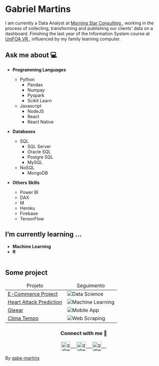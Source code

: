<!-- ### <img src="https://github.com/rajput2107/rajput2107/blob/master/Assets/Hi.gif" width="29px"> Hello world!&nbsp;<img src="https://github.com/rajput2107/rajput2107/blob/master/Assets/Earth.gif" width="24px"> -->

<h1> Gabriel Martins </h1>

<p>I am currently a Data Analyst at <a href="https://www.morningstar.com.br/"> Morning Star Consulting </a>, working in the process of collecting, transforming and publishing our clients' data on a dashboard. Finishing the last year of the Information System course at <a href="https://www.unifoa.edu.br/"> UniFOA VR </a>, influenced by my family learning computer.</p>

## Ask me about :computer:

- **Programming Languages**
  - Python
    - Pandas
    - Numpay
    - Pyspark
    - Scikit Learn
  - Javascript 
    - NodeJS
    - React
    - React Native
  
- **Databases**
  - SQL
    - SQL Server
    - Oracle SQL
    - Postgre SQL
    - MySQL
  - NoSQL
    - MongoDB

- **Others Skills**
  - Power BI
  - DAX
  - M
  - Heroku
  - Firebase
  - TensorFlow

## I’m currently learning ... 

- **Machine Learning**
- **R**
  <br/>
  <br/>
  
## Some project
<table>
  <thead align="center">
    <tr border: none;>
      <td>Projeto</td>
      <td>Seguimento</td>
    </tr>
  </thead>
  <tbody>
    <tr>
      <td> <a href="https://github.com/gabe-martins/Python-Data-Visualization/blob/main/ECommerce/E_Commerce.ipynb"
        rel="noopener noreferrer">E-Commerce Project</a></td>
      <td>
        <img src="https://img.shields.io/badge/Data%20Science-Python-blue" alt="Data Science"> 
      </td>
    </tr>
    <tr>
      <td>
        <a href="https://github.com/gabe-martins/Python-Data-Visualization/blob/main/HeartAttack/HeartAttackPrediction.ipynb"
          rel="noopener noreferrer">Heart Attack Prediction</a>
      </td>
      <td>
        <img src="https://img.shields.io/badge/Machine%20Learning-Python-blue" alt="Machine Learning">
      </td>
    </tr>
    <tr>
      <td>
        <a href="https://gleear.com.br/"
          rel="noopener noreferrer">Gleear</a>
      </td>
      <td>
        <img src="https://img.shields.io/badge/Mobile%20App-JavaScript-yellow" alt="Mobile App">
      </td>
    </tr>
    <tr>
      <td>
        <a href="https://github.com/gabe-martins/Python-Web-Scraping/blob/main/app/weather/climaTempo.ipynb"
          rel="noopener noreferrer">Clima Tempo</a>
      </td>
      <td>
        <img src="https://img.shields.io/badge/Web%20Scraping-Python-blue" alt="Web Scraping">
      </td>
    </tr>
  </tbody>
</table>

<div align="center">
  <h3 align="center">Connect with me 🤝</h3> 
</div>
<p align="center">
 <a href="https://www.linkedin.com/in/gabriel-martins-b22648129/" target="blank">
  <img align="center" alt="gabe's LinkedIn" width="30px" src="https://www.vectorlogo.zone/logos/linkedin/linkedin-icon.svg" /> &nbsp; &nbsp;
 </a>
 <a href="https://www.instagram.com/gabe_a_martinz/" target="blank">
  <img align="center" alt="gabe's Instagram" width="30px" src="https://www.vectorlogo.zone/logos/instagram/instagram-icon.svg" /> &nbsp; &nbsp;
 </a>
 <a href="https://twitter.com/gabe_a_martinz" target="blank">
  <img align="center" alt="gabe's Twitter" width="30px" src="https://www.vectorlogo.zone/logos/twitter/twitter-official.svg" /> &nbsp; &nbsp;
 </a>
 <!--<a href="https://medium.com/@gaberana2107" target="blank">
  <img align="center" alt="gabe's Twitter" width="30px" src="https://www.vectorlogo.zone/logos/medium/medium-tile.svg" />
 </a>  -->
  <br/>

  
  
</p>


By [gabe-martins](https://github.com/gabe-martins)
